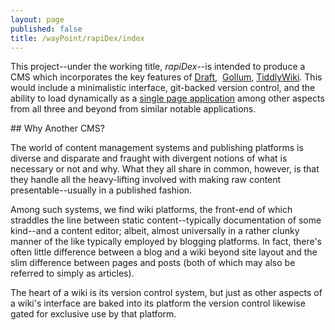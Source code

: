 ```yaml
---
layout: page
published: false
title: /wayPoint/rapiDex/index
---
```

This project--under the working title, *rapiDex*--is intended to produce a CMS which incorporates the  key features of [Draft](https://draftin.com/),  [Gollum](https://github.com/gollum/gollum),  [TiddlyWiki](http://tiddlywiki.com/). This would include a minimalistic interface, git-backed version control, and the ability to load dynamically as a [single page application](http://tiddlywiki.com/#SinglePageApplication) among other aspects from all three and beyond from similar notable applications.

## Why Another CMS? 

The world of content management systems and publishing platforms is diverse and disparate and fraught with divergent notions of what is necessary or not and why. What they all share in common, however, is that they handle all the heavy-lifting involved with making raw content presentable--usually in a published fashion.

Among such systems, we find wiki platforms, the front-end of which straddles the line between static content--typically documentation of some kind--and a content editor; albeit, almost universally in a rather clunky manner of the like typically employed by blogging platforms. In fact, there's often little difference between a blog and a wiki beyond site layout and the slim difference between pages and posts (both of which may also be referred to simply as articles).

The heart of a wiki is its version control system, but just as other aspects of a wiki's interface are baked into its platform the version control likewise gated for exclusive use by that platform. 

